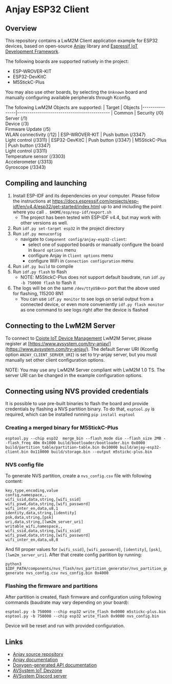 # Anjay ESP32 Client
## Overview
This repository contains a LwM2M Client application example for ESP32 devices, based on open-source [Anjay](https://github.com/AVSystem/Anjay) library and [Espressif IoT Development Framework](https://github.com/espressif/esp-idf).

The following boards are supported natively in the project:
- ESP-WROVER-KIT
- ESP32-DevKitC
- M5StickC-Plus

You may also use other boards, by selecting the `Unknown` board and manually configuring available peripherals through Kconfig.

The following LwM2M Objects are supported:
| Target         | Objects
|----------------|---------------------------------------------
| Common         | Security (/0)<br>Server (/1)<br>Device (/3)<br>Firmware Update (/5)<br>WLAN connectivity (/12)
| ESP-WROVER-KIT | Push button (/3347)<br>Light control (/3311)
| ESP32-DevKitC  | Push button (/3347)
| M5StickC-Plus  | Push button (/3347)<br>Light control (/3311)<br>Temperature sensor (/3303)<br>Accelerometer (/3313)<br>Gyroscope (/3343)

## Compiling and launching
1. Install ESP-IDF and its dependencies on your computer. Please follow the instructions at https://docs.espressif.com/projects/esp-idf/en/v4.4/esp32/get-started/index.html up to and including the point where you call `. $HOME/esp/esp-idf/export.sh`
   * The project has been tested with ESP-IDF v4.4, but may work with other versions as well.
2. Run `idf.py set-target esp32` in the project directory
3. Run `idf.py menuconfig`
   * navigate to `Component config/anjay-esp32-client`:
     * select one of supported boards or manually configure the board in `Board options` menu
     * configure Anjay in `Client options` menu
     * configure WiFi in `Connection configuration` menu
4. Run `idf.py build` to compile
5. Run `idf.py flash` to flash
   * NOTE: M5StickC-Plus does not support default baudrate, run `idf.py -b 750000 flash` to flash it
6. The logs will be on the same `/dev/ttyUSB<n>` port that the above used for flashing, 115200 8N1
   * You can use `idf.py monitor` to see logs on serial output from a connected device, or even more conveniently `idf.py flash monitor` as one command to see logs right after the device is flashed

## Connecting to the LwM2M Server
To connect to [Coiote IoT Device Management](https://www.avsystem.com/products/coiote-iot-device-management-platform/) LwM2M Server, please register at [https://www.avsystem.com/try-anjay/](https://www.avsystem.com/try-anjay/). The default Server URI (Kconfig option `ANJAY_CLIENT_SERVER_URI`) is set to try-anjay server, but you must manually set other client configuration options.

NOTE: You may use any LwM2M Server compliant with LwM2M 1.0 TS. The server URI
can be changed in the example configuration options.

## Connecting using NVS provided credentials
It is possible to use pre-built binaries to flash the board and provide credentials by flashing a NVS partition binary.
To do that, `esptool.py` is required, which can be installed running `pip install esptool`

### Creating a merged binary for M5StickC-Plus
```
esptool.py --chip esp32  merge_bin --flash_mode dio --flash_size 2MB --flash_freq 40m 0x1000 build/bootloader/bootloader.bin 0x8000 build/partition_table/partition-table.bin 0x10000 build/anjay-esp32-client.bin 0x110000 build/storage.bin --output m5stickc-plus.bin
```
### NVS config file
To generate NVS partition, create a `nvs_config.csv` file with following content:
```
key,type,encoding,value
config,namespace,,
wifi_ssid,data,string,[wifi_ssid]
wifi_pswd,data,string,[wifi_password]
wifi_inter_en,data,u8,1
identity,data,string,[identity]
psk,data,string,[psk]
uri,data,string,[lwm2m_server_uri]
writable_wifi,namespace,,
wifi_ssid,data,string,[wifi_ssid]
wifi_pswd,data,string,[wifi_password]
wifi_inter_en,data,u8,0
```
And fill proper values for `[wifi_ssid]`, `[wifi_password]`, `[identity]`, `[psk]`, `[lwm2m_server_uri]`.
After that create config partition by running:
```
python3 $IDF_PATH/components/nvs_flash/nvs_partition_generator/nvs_partition_gen.py generate nvs_config.csv nvs_config.bin 0x4000
```
### Flashing the firmware and partitions
After partition is created, flash firmware and configuration using following commands (baudrate may vary depending on your board):
```
esptool.py -b 750000 --chip esp32 write_flash 0x0000 m5stickc-plus.bin
esptool.py -b 750000 --chip esp32 write_flash 0x9000 nvs_config.bin
```
Device will be reset and run with provided configuration.
## Links
* [Anjay source repository](https://github.com/AVSystem/Anjay)
* [Anjay documentation](https://avsystem.github.io/Anjay-doc/index.html)
* [Doxygen-generated API documentation](https://avsystem.github.io/Anjay-doc/api/index.html)
* [AVSystem IoT Devzone](https://iotdevzone.avsystem.com/)
* [AVSystem Discord server](https://discord.avsystem.com)
